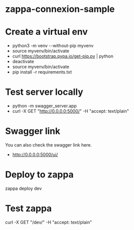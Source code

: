 # zappa-connexion-sample


# Create a virtual env
   * python3 -m venv --without-pip myvenv
   * source myvenv/bin/activate
   * curl https://bootstrap.pypa.io/get-pip.py | python
   * deactivate
   * source myvenv/bin/activate
   * pip install -r requirements.txt

# Test server locally
   * python -m swagger_server.app
   * curl -X GET "http://0.0.0.0:5000/" -H "accept: text/plain"

# Swagger link
   You can also check the swagger link here.
   * http://0.0.0.0:5000/ui/

# Deploy to zappa
zappa deploy dev

# Test zappa
curl -X GET "<endpoint>/dev/" -H "accept: text/plain"
